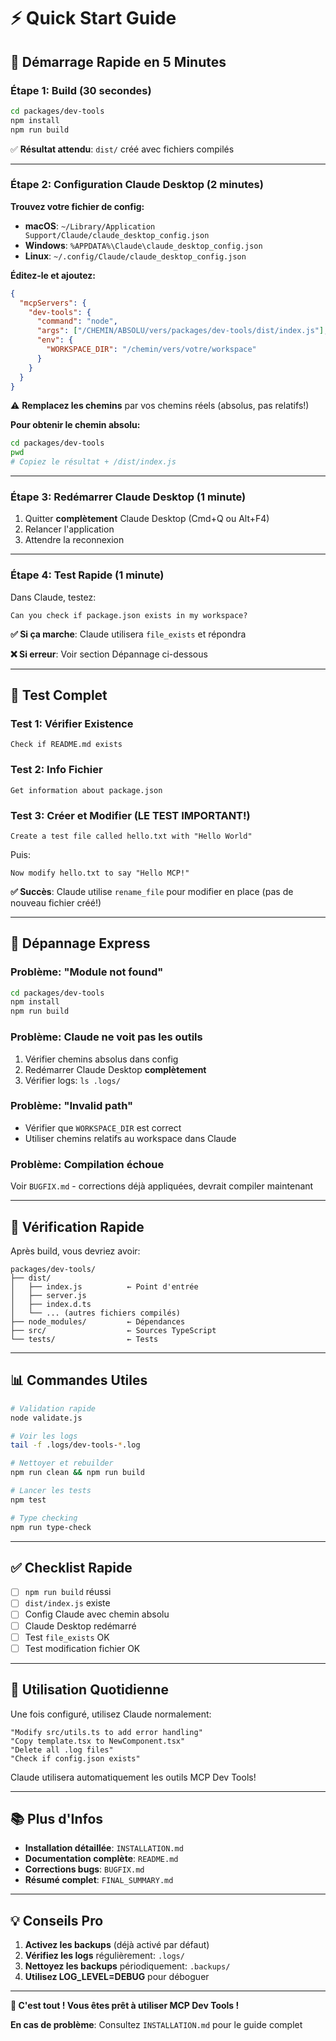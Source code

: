 # ⚡ Quick Start Guide

## 🚀 Démarrage Rapide en 5 Minutes

### Étape 1: Build (30 secondes)
```bash
cd packages/dev-tools
npm install
npm run build
```

✅ **Résultat attendu**: `dist/` créé avec fichiers compilés

---

### Étape 2: Configuration Claude Desktop (2 minutes)

**Trouvez votre fichier de config:**

- **macOS**: `~/Library/Application Support/Claude/claude_desktop_config.json`
- **Windows**: `%APPDATA%\Claude\claude_desktop_config.json`
- **Linux**: `~/.config/Claude/claude_desktop_config.json`

**Éditez-le et ajoutez:**

```json
{
  "mcpServers": {
    "dev-tools": {
      "command": "node",
      "args": ["/CHEMIN/ABSOLU/vers/packages/dev-tools/dist/index.js"],
      "env": {
        "WORKSPACE_DIR": "/chemin/vers/votre/workspace"
      }
    }
  }
}
```

⚠️ **Remplacez les chemins** par vos chemins réels (absolus, pas relatifs!)

**Pour obtenir le chemin absolu:**
```bash
cd packages/dev-tools
pwd
# Copiez le résultat + /dist/index.js
```

---

### Étape 3: Redémarrer Claude Desktop (1 minute)

1. Quitter **complètement** Claude Desktop (Cmd+Q ou Alt+F4)
2. Relancer l'application
3. Attendre la reconnexion

---

### Étape 4: Test Rapide (1 minute)

Dans Claude, testez:

```
Can you check if package.json exists in my workspace?
```

**✅ Si ça marche**: Claude utilisera `file_exists` et répondra

**❌ Si erreur**: Voir section Dépannage ci-dessous

---

## 🧪 Test Complet

### Test 1: Vérifier Existence
```
Check if README.md exists
```

### Test 2: Info Fichier
```
Get information about package.json
```

### Test 3: Créer et Modifier (LE TEST IMPORTANT!)
```
Create a test file called hello.txt with "Hello World"
```

Puis:
```
Now modify hello.txt to say "Hello MCP!"
```

**✅ Succès**: Claude utilise `rename_file` pour modifier en place (pas de nouveau fichier créé!)

---

## 🔧 Dépannage Express

### Problème: "Module not found"
```bash
cd packages/dev-tools
npm install
npm run build
```

### Problème: Claude ne voit pas les outils
1. Vérifier chemins absolus dans config
2. Redémarrer Claude Desktop **complètement**
3. Vérifier logs: `ls .logs/`

### Problème: "Invalid path"
- Vérifier que `WORKSPACE_DIR` est correct
- Utiliser chemins relatifs au workspace dans Claude

### Problème: Compilation échoue
Voir `BUGFIX.md` - corrections déjà appliquées, devrait compiler maintenant

---

## 📁 Vérification Rapide

Après build, vous devriez avoir:

```
packages/dev-tools/
├── dist/
│   ├── index.js          ← Point d'entrée
│   ├── server.js
│   ├── index.d.ts
│   └── ... (autres fichiers compilés)
├── node_modules/         ← Dépendances
├── src/                  ← Sources TypeScript
└── tests/                ← Tests
```

---

## 📊 Commandes Utiles

```bash
# Validation rapide
node validate.js

# Voir les logs
tail -f .logs/dev-tools-*.log

# Nettoyer et rebuilder
npm run clean && npm run build

# Lancer les tests
npm test

# Type checking
npm run type-check
```

---

## ✅ Checklist Rapide

- [ ] `npm run build` réussi
- [ ] `dist/index.js` existe
- [ ] Config Claude avec chemin absolu
- [ ] Claude Desktop redémarré
- [ ] Test `file_exists` OK
- [ ] Test modification fichier OK

---

## 🎯 Utilisation Quotidienne

Une fois configuré, utilisez Claude normalement:

```
"Modify src/utils.ts to add error handling"
"Copy template.tsx to NewComponent.tsx"
"Delete all .log files"
"Check if config.json exists"
```

Claude utilisera automatiquement les outils MCP Dev Tools!

---

## 📚 Plus d'Infos

- **Installation détaillée**: `INSTALLATION.md`
- **Documentation complète**: `README.md`
- **Corrections bugs**: `BUGFIX.md`
- **Résumé complet**: `FINAL_SUMMARY.md`

---

## 💡 Conseils Pro

1. **Activez les backups** (déjà activé par défaut)
2. **Vérifiez les logs** régulièrement: `.logs/`
3. **Nettoyez les backups** périodiquement: `.backups/`
4. **Utilisez LOG_LEVEL=DEBUG** pour déboguer

---

**🎉 C'est tout ! Vous êtes prêt à utiliser MCP Dev Tools !**

**En cas de problème**: Consultez `INSTALLATION.md` pour le guide complet
